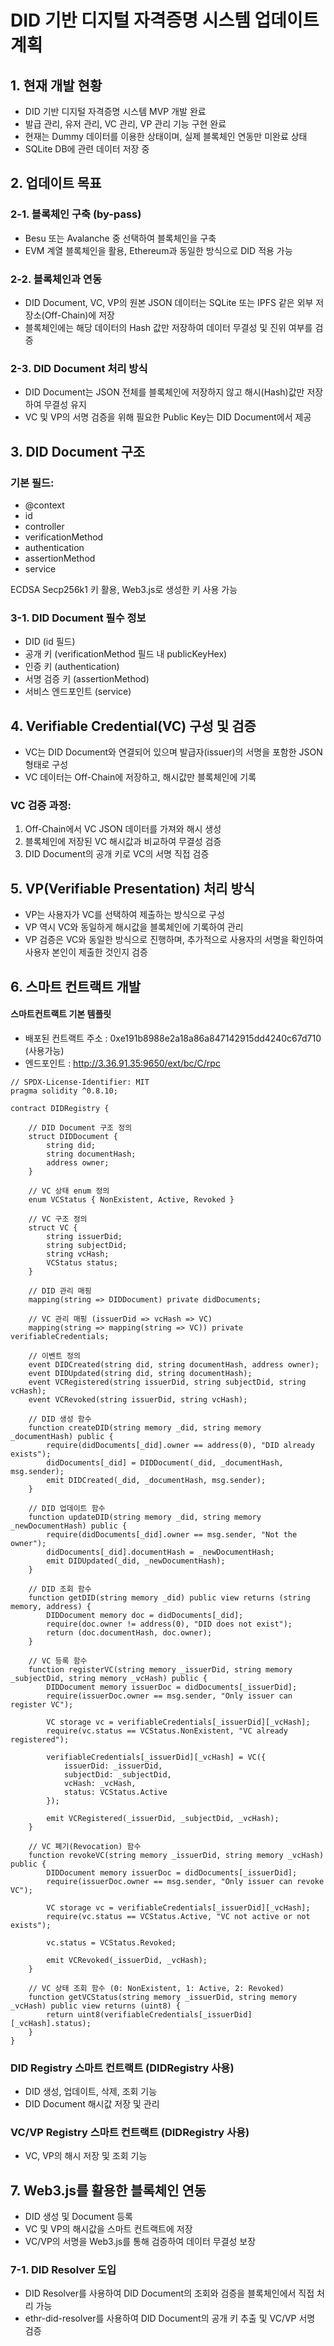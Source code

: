 # DID 기반 디지털 자격증명 시스템 업데이트 계획

## 1. 현재 개발 현황

- DID 기반 디지털 자격증명 시스템 MVP 개발 완료
- 발급 관리, 유저 관리, VC 관리, VP 관리 기능 구현 완료
- 현재는 Dummy 데이터를 이용한 상태이며, 실제 블록체인 연동만 미완료 상태
- SQLite DB에 관련 데이터 저장 중

## 2. 업데이트 목표

### 2-1. 블록체인 구축 (by-pass)
- Besu 또는 Avalanche 중 선택하여 블록체인을 구축
- EVM 계열 블록체인을 활용, Ethereum과 동일한 방식으로 DID 적용 가능

### 2-2. 블록체인과 연동
- DID Document, VC, VP의 원본 JSON 데이터는 SQLite 또는 IPFS 같은 외부 저장소(Off-Chain)에 저장
- 블록체인에는 해당 데이터의 Hash 값만 저장하여 데이터 무결성 및 진위 여부를 검증

### 2-3. DID Document 처리 방식
- DID Document는 JSON 전체를 블록체인에 저장하지 않고 해시(Hash)값만 저장하여 무결성 유지
- VC 및 VP의 서명 검증을 위해 필요한 Public Key는 DID Document에서 제공

## 3. DID Document 구조

### 기본 필드:
- @context
- id
- controller
- verificationMethod
- authentication
- assertionMethod
- service

ECDSA Secp256k1 키 활용, Web3.js로 생성한 키 사용 가능

### 3-1. DID Document 필수 정보
- DID (id 필드)
- 공개 키 (verificationMethod 필드 내 publicKeyHex)
- 인증 키 (authentication)
- 서명 검증 키 (assertionMethod)
- 서비스 엔드포인트 (service)

## 4. Verifiable Credential(VC) 구성 및 검증

- VC는 DID Document와 연결되어 있으며 발급자(issuer)의 서명을 포함한 JSON 형태로 구성
- VC 데이터는 Off-Chain에 저장하고, 해시값만 블록체인에 기록

### VC 검증 과정:
1. Off-Chain에서 VC JSON 데이터를 가져와 해시 생성
2. 블록체인에 저장된 VC 해시값과 비교하여 무결성 검증
3. DID Document의 공개 키로 VC의 서명 직접 검증

## 5. VP(Verifiable Presentation) 처리 방식

- VP는 사용자가 VC를 선택하여 제출하는 방식으로 구성
- VP 역시 VC와 동일하게 해시값을 블록체인에 기록하여 관리
- VP 검증은 VC와 동일한 방식으로 진행하며, 추가적으로 사용자의 서명을 확인하여 사용자 본인이 제출한 것인지 검증

## 6. 스마트 컨트랙트 개발

#### 스마트컨트랙트 기본 템플릿
- 배포된 컨트랙트 주소 : 0xe191b8988e2a18a86a847142915dd4240c67d710 (사용가능)
- 엔드포인트 : http://3.36.91.35:9650/ext/bc/C/rpc
```
// SPDX-License-Identifier: MIT
pragma solidity ^0.8.10;

contract DIDRegistry {
    
    // DID Document 구조 정의
    struct DIDDocument {
        string did;
        string documentHash;
        address owner;
    }

    // VC 상태 enum 정의
    enum VCStatus { NonExistent, Active, Revoked }

    // VC 구조 정의
    struct VC {
        string issuerDid;
        string subjectDid;
        string vcHash;
        VCStatus status;
    }

    // DID 관리 매핑
    mapping(string => DIDDocument) private didDocuments;

    // VC 관리 매핑 (issuerDid => vcHash => VC)
    mapping(string => mapping(string => VC)) private verifiableCredentials;

    // 이벤트 정의
    event DIDCreated(string did, string documentHash, address owner);
    event DIDUpdated(string did, string documentHash);
    event VCRegistered(string issuerDid, string subjectDid, string vcHash);
    event VCRevoked(string issuerDid, string vcHash);

    // DID 생성 함수
    function createDID(string memory _did, string memory _documentHash) public {
        require(didDocuments[_did].owner == address(0), "DID already exists");
        didDocuments[_did] = DIDDocument(_did, _documentHash, msg.sender);
        emit DIDCreated(_did, _documentHash, msg.sender);
    }

    // DID 업데이트 함수
    function updateDID(string memory _did, string memory _newDocumentHash) public {
        require(didDocuments[_did].owner == msg.sender, "Not the owner");
        didDocuments[_did].documentHash = _newDocumentHash;
        emit DIDUpdated(_did, _newDocumentHash);
    }

    // DID 조회 함수
    function getDID(string memory _did) public view returns (string memory, address) {
        DIDDocument memory doc = didDocuments[_did];
        require(doc.owner != address(0), "DID does not exist");
        return (doc.documentHash, doc.owner);
    }

    // VC 등록 함수
    function registerVC(string memory _issuerDid, string memory _subjectDid, string memory _vcHash) public {
        DIDDocument memory issuerDoc = didDocuments[_issuerDid];
        require(issuerDoc.owner == msg.sender, "Only issuer can register VC");

        VC storage vc = verifiableCredentials[_issuerDid][_vcHash];
        require(vc.status == VCStatus.NonExistent, "VC already registered");

        verifiableCredentials[_issuerDid][_vcHash] = VC({
            issuerDid: _issuerDid,
            subjectDid: _subjectDid,
            vcHash: _vcHash,
            status: VCStatus.Active
        });

        emit VCRegistered(_issuerDid, _subjectDid, _vcHash);
    }

    // VC 폐기(Revocation) 함수
    function revokeVC(string memory _issuerDid, string memory _vcHash) public {
        DIDDocument memory issuerDoc = didDocuments[_issuerDid];
        require(issuerDoc.owner == msg.sender, "Only issuer can revoke VC");

        VC storage vc = verifiableCredentials[_issuerDid][_vcHash];
        require(vc.status == VCStatus.Active, "VC not active or not exists");

        vc.status = VCStatus.Revoked;

        emit VCRevoked(_issuerDid, _vcHash);
    }

    // VC 상태 조회 함수 (0: NonExistent, 1: Active, 2: Revoked)
    function getVCStatus(string memory _issuerDid, string memory _vcHash) public view returns (uint8) {
        return uint8(verifiableCredentials[_issuerDid][_vcHash].status);
    }
}

```

### DID Registry 스마트 컨트랙트 (DIDRegistry 사용)
- DID 생성, 업데이트, 삭제, 조회 기능
- DID Document 해시값 저장 및 관리

### VC/VP Registry 스마트 컨트랙트 (DIDRegistry 사용)
- VC, VP의 해시 저장 및 조회 기능

## 7. Web3.js를 활용한 블록체인 연동
- DID 생성 및 Document 등록
- VC 및 VP의 해시값을 스마트 컨트랙트에 저장
- VC/VP의 서명을 Web3.js를 통해 검증하여 데이터 무결성 보장

### 7-1. DID Resolver 도입
- DID Resolver를 사용하여 DID Document의 조회와 검증을 블록체인에서 직접 처리 가능
- ethr-did-resolver를 사용하여 DID Document의 공개 키 추출 및 VC/VP 서명 검증


